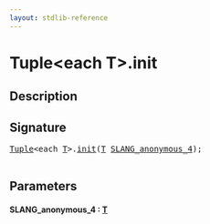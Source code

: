 ```yaml
---
layout: stdlib-reference
---
```


# Tuple\<each T\>\.init

## Description





## Signature 

<pre>
<a href="index.md" class="code_type">Tuple</a>&lt;<span class="code_keyword">each</span> <a href="index.md#typeparam-T" class="code_type">T</a>&gt;.<a href="init.md">init</a>(<a href="index.md#typeparam-T" class="code_type">T</a> <a href="init.md#decl-SLANG_anonymous_4" class="code_param">SLANG_anonymous_4</a>);

</pre>

## Parameters

####  <a id="decl-SLANG_anonymous_4"></a>SLANG\_anonymous\_4  : [T](index.md#typeparam-T)


<script>
// Fix .md links to .html when on ReadTheDocs
if (window.location.hostname.includes('readthedocs') || 
    window.location.hostname.includes('rtfd.io')) {
  document.addEventListener('DOMContentLoaded', function() {
    const links = document.querySelectorAll('a');
    links.forEach(link => {
      const href = link.getAttribute('href');
      if (href && href.includes('.md')) {
        // This regex will handle .md links with or without fragment identifiers or query parameters
        link.href = link.href.replace(/(.+)\.md(#[^?]*)?(\?.*)?$/, '$1.html$2$3');
      }
    });
  });
}
</script>
